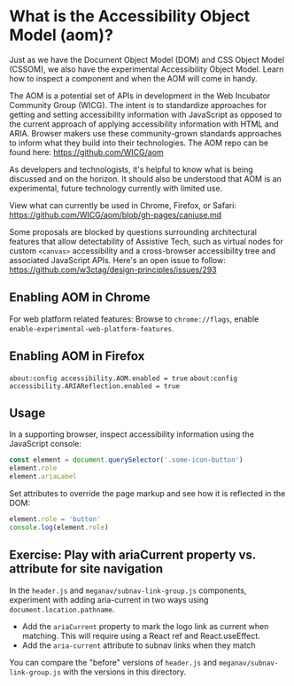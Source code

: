 # What is the Accessibility Object Model (aom)?

Just as we have the Document Object Model (DOM) and CSS Object Model (CSSOM), we also have the experimental Accessibility Object Model. Learn how to inspect a component and when the AOM will come in handy.

The AOM is a potential set of APIs in development in the Web Incubator Community Group (WICG). The
intent is to standardize approaches for getting and setting accessibility information with JavaScript
as opposed to the current approach of applying accessibility information with HTML and ARIA. Browser
makers use these community-grown standards approaches to inform what they build into their technologies. The AOM repo can be found here: https://github.com/WICG/aom

As developers and technologists, it's helpful to know what is being discussed and on the horizon.
It should also be understood that AOM is an experimental, future technology currently with limited use.

View what can currently be used in Chrome, Firefox, or Safari:
https://github.com/WICG/aom/blob/gh-pages/caniuse.md

Some proposals are blocked by questions surrounding architectural features that allow detectability of Assistive Tech, such as virtual nodes for custom `<canvas>` accessibility and a cross-browser accessibility tree and associated JavaScript APIs. Here's an open issue to follow: https://github.com/w3ctag/design-principles/issues/293

## Enabling AOM in Chrome

For web platform related features: Browse to `chrome://flags`, enable `enable-experimental-web-platform-features`.

## Enabling AOM in Firefox

`about:config accessibility.AOM.enabled = true`
`about:config accessibility.ARIAReflection.enabled = true`

## Usage

In a supporting browser, inspect accessibility information using the JavaScript console:

```javascript
const element = document.querySelector('.some-icon-button')
element.role
element.ariaLabel
```

Set attributes to override the page markup and see how it is reflected in the DOM:

```javascript
element.role = 'button'
console.log(element.role)
```

## Exercise: Play with ariaCurrent property vs. attribute for site navigation

In the `header.js` and `meganav/subnav-link-group.js` components, experiment with adding aria-current
in two ways using `document.location.pathname`.

- Add the `ariaCurrent` property to mark the logo link as current when matching. This will require
using a React ref and React.useEffect.
- Add the `aria-current` attribute to subnav links when they match

You can compare the "before" versions of `header.js` and `meganav/subnav-link-group.js` with the
versions in this directory.
